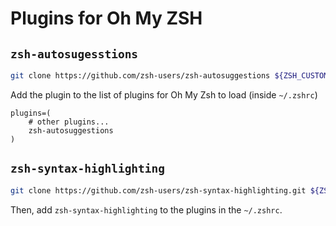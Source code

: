 # Plugins for Oh My ZSH

## `zsh-autosugesstions`

```bash
git clone https://github.com/zsh-users/zsh-autosuggestions ${ZSH_CUSTOM:-~/.oh-my-zsh/custom}/plugins/zsh-autosuggestions
```

Add the plugin to the list of plugins for Oh My Zsh to load (inside `~/.zshrc`)
```
plugins=( 
    # other plugins...
    zsh-autosuggestions
)
```

## `zsh-syntax-highlighting`

```bash
git clone https://github.com/zsh-users/zsh-syntax-highlighting.git ${ZSH_CUSTOM:-~/.oh-my-zsh/custom}/plugins/zsh-syntax-highlighting
```

Then, add `zsh-syntax-highlighting` to the plugins in the `~/.zshrc`.



